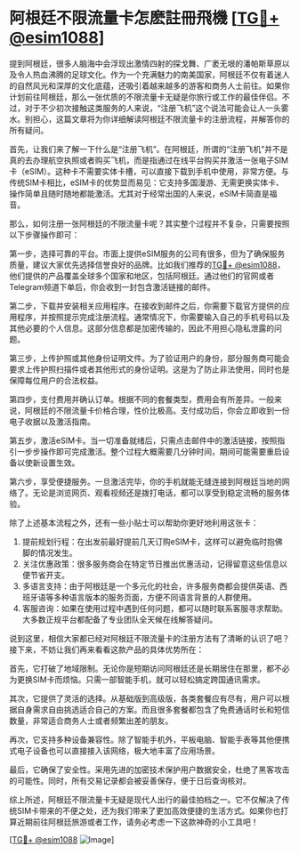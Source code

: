 # 阿根廷不限流量卡怎麽註冊飛機 [[TG💪+ @esim1088](https://t.me/s/esim1088)]

提到阿根廷，很多人脑海中会浮现出激情四射的探戈舞、广袤无垠的潘帕斯草原以及令人热血沸腾的足球文化。作为一个充满魅力的南美国家，阿根廷不仅有着迷人的自然风光和深厚的文化底蕴，还吸引着越来越多的游客和商务人士前往。如果你计划前往阿根廷，那么一张优质的不限流量卡无疑是你旅行或工作的最佳伴侣。不过，对于不少初次接触这类服务的人来说，“注册飞机”这个说法可能会让人一头雾水。别担心，这篇文章将为你详细解读阿根廷不限流量卡的注册流程，并解答你的所有疑问。

首先，让我们来了解一下什么是“注册飞机”。在阿根廷，所谓的“注册飞机”并不是真的去办理航空执照或者购买飞机，而是指通过在线平台购买并激活一张电子SIM卡（eSIM）。这种卡不需要实体卡槽，可以直接下载到手机中使用，非常方便。与传统SIM卡相比，eSIM卡的优势显而易见：它支持多国漫游、无需更换实体卡、操作简单且随时随地都能激活。尤其对于经常出国的人来说，eSIM卡简直是福音。

那么，如何注册一张阿根廷的不限流量卡呢？其实整个过程并不复杂，只需要按照以下步骤操作即可：

第一步，选择可靠的平台。市面上提供eSIM服务的公司有很多，但为了确保服务质量，建议大家优先选择信誉良好的品牌。比如我们推荐的[TG💪+ @esim1088](https://t.me/s/esim1088)，他们提供的产品覆盖全球多个国家和地区，包括阿根廷。通过他们的官网或者Telegram频道下单后，你会收到一封包含激活链接的邮件。

第二步，下载并安装相关应用程序。在接收到邮件之后，你需要下载官方提供的应用程序，并按照提示完成注册流程。通常情况下，你需要输入自己的手机号码以及其他必要的个人信息。这部分信息都是加密传输的，因此不用担心隐私泄露的问题。

第三步，上传护照或其他身份证明文件。为了验证用户的身份，部分服务商可能会要求上传护照扫描件或者其他形式的身份证明。这是为了防止非法使用，同时也是保障每位用户的合法权益。

第四步，支付费用并确认订单。根据不同的套餐类型，费用会有所差异。一般来说，阿根廷的不限流量卡价格合理，性价比极高。支付成功后，你会立即收到一份电子收据以及激活指南。

第五步，激活eSIM卡。当一切准备就绪后，只需点击邮件中的激活链接，按照指引一步步操作即可完成激活。整个过程大概需要几分钟时间，期间可能需要重启设备以使新设置生效。

第六步，享受便捷服务。一旦激活完毕，你的手机就能无缝连接到阿根廷当地的网络了。无论是浏览网页、观看视频还是拨打电话，都可以享受到稳定流畅的服务体验。

除了上述基本流程之外，还有一些小贴士可以帮助你更好地利用这张卡：

1. 提前规划行程：在出发前最好提前几天订购eSIM卡，这样可以避免临时抱佛脚的情况发生。
2. 关注优惠政策：很多服务商会在特定节日推出优惠活动，记得留意这些信息以便节省开支。
3. 多语言支持：由于阿根廷是一个多元化的社会，许多服务商都会提供英语、西班牙语等多种语言版本的服务页面，方便不同语言背景的人群使用。
4. 客服咨询：如果在使用过程中遇到任何问题，都可以随时联系客服寻求帮助。大多数正规平台都配备了专业团队全天候在线解答疑问。

说到这里，相信大家都已经对阿根廷不限流量卡的注册方法有了清晰的认识了吧？接下来，不妨让我们再来看看这款产品的具体优势所在：

首先，它打破了地域限制。无论你是短期访问阿根廷还是长期居住在那里，都不必为更换SIM卡而烦恼。只需一部智能手机，就可以轻松搞定跨国通讯需求。

其次，它提供了灵活的选择。从基础版到高级版，各类套餐应有尽有，用户可以根据自身需求自由挑选适合自己的方案。而且很多套餐都包含了免费通话时长和短信数量，非常适合商务人士或者频繁出差的朋友。

再次，它支持多种设备兼容性。除了智能手机外，平板电脑、智能手表等其他便携式电子设备也可以直接接入该网络，极大地丰富了应用场景。

最后，它确保了安全性。采用先进的加密技术保护用户数据安全，杜绝了黑客攻击的可能性。同时，所有交易记录都会被妥善保存，便于日后查询核对。

综上所述，阿根廷不限流量卡无疑是现代人出行的最佳拍档之一。它不仅解决了传统SIM卡带来的不便之处，还为我们带来了更加高效便捷的生活方式。如果你也打算近期前往阿根廷旅游或者工作，请务必考虑一下这款神奇的小工具吧！

[[TG💪+ @esim1088](https://t.me/s/esim1088) ![Image](https://i.postimg.cc/4NQfJmqS/Snipaste-2025-05-13-00-14-12.png)]